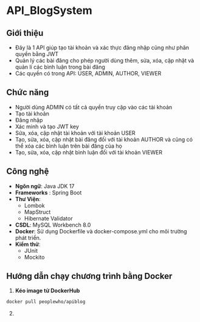# API_BlogSystem
## Giới thiệu
- Đây là 1 API giúp tạo tài khoản và xác thực đăng nhập cũng như phân quyền bằng JWT
- Quản lý các bài đăng cho phép người dùng thêm, sửa, xóa, cập nhật và quản lí các bình luận trong bài đăng
- Các quyền có trong API: USER, ADMIN, AUTHOR, VIEWER
## Chức năng
- Người dùng ADMIN có tất cả quyền truy cập vào các tài khoản
- Tạo tài khoản
- Đăng nhập
- Xác minh và tạo JWT key
- Sửa, xóa, cập nhật tài khoản với tài khoản USER 
- Tạo, sửa, xóa, cập nhật bài đăng đối với tài khoản AUTHOR và cũng có thể xóa các bình luận trên bài đăng của họ
- Tạo, sửa, xóa, cập nhật bình luận đối với tài khoản VIEWER
## Công nghệ
- **Ngôn ngữ**: Java JDK 17 
- **Frameworks** : Spring Boot
- **Thư Viện**:
  - Lombok 
  - MapStruct 
  - Hibernate Validator
- **CSDL**: MySQL Workbench 8.0
- **Docker**: Sử dụng Dockerfile và docker-compose.yml cho môi trường phát triển.
- **Kiểm thử**:
  - JUnit
  - Mockito
## Hướng dẫn chạy chương trình bằng Docker
1. **Kéo image từ DockerHub**
```bash
docker pull peoplewho/apiblog
```
2.


